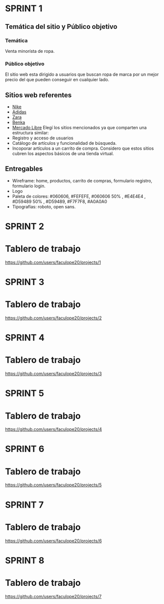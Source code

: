 
# SPRINT 1
## Temática del sitio y Público objetivo
### __Temática__
Venta minorísta de ropa.
### __Público objetivo__
El sitio web esta dirigido a usuarios que buscan ropa de marca por un mejor precio del que pueden conseguir en cualquier lado.
## Sitios web referentes
- [Nike](https://www.nike.com.ar/)
- [Adidas](https://www.adidas.com.ar/)
- [Zara](https://www.zara.com)
- [Benka](https://www.benka.com.ar/)
- [Mercado Libre](https://www.mercadolibre.com.ar/)
Elegí los sitios mencionados ya que comparten una estructura similar:
- Registro y acceso de usuarios
- Catálogo de artículos y funcionalidad de búsqueda.
- Incoporar artículos a un carrito de compra.
Considero que estos sitios cubren los aspectos básicos de una tienda virtual.
## Entregables
- Wireframe: home, productos, carrito de compras, formulario registro, formulario login.
- Logo
- Paleta de colores: #060606, #FEFEFE, #060606 50% , #E4E4E4 , #D59489 50% , #D59489, #F7F7F8, #A0A0A0
- Tipografías: roboto, open sans.

# SPRINT 2 
# Tablero de trabajo 
https://github.com/users/faculope20/projects/1

# SPRINT 3 
# Tablero de trabajo 
https://github.com/users/faculope20/projects/2

# SPRINT 4
# Tablero de trabajo 
https://github.com/users/faculope20/projects/3

# SPRINT 5 
# Tablero de trabajo 
https://github.com/users/faculope20/projects/4

# SPRINT 6 
# Tablero de trabajo 
https://github.com/users/faculope20/projects/5

# SPRINT 7 
# Tablero de trabajo 
https://github.com/users/faculope20/projects/6

# SPRINT 8
# Tablero de trabajo 
https://github.com/users/faculope20/projects/7